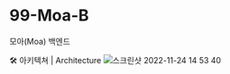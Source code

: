 # 99-Moa-B
모아(Moa) 백엔드

🛠 아키텍쳐 | Architecture
![스크린샷 2022-11-24 14 53 40](https://user-images.githubusercontent.com/113868566/203706351-9e2a8636-5561-4c8e-b23a-cc2b264c557c.png)
